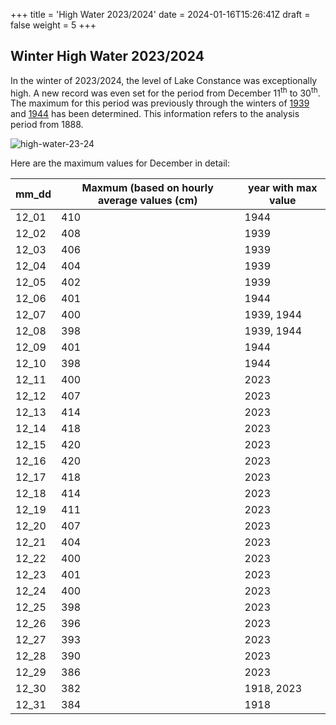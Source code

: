 +++
title = 'High Water 2023/2024'
date = 2024-01-16T15:26:41Z
draft = false
weight = 5
+++

## Winter High Water 2023/2024 

In the winter of 2023/2024, the level of Lake Constance was exceptionally high. A new record was even set for the period from December 11<sup>th</sup> to 30<sup>th</sup>. The maximum for this period was previously through the winters of [1939](https://www.Level-konstanz.de/en/01_geschichte_daten/1930-1939/index.html#1939) and [1944](https://www.Level-konstanz.de/en/01_geschichte_daten/1940-1949/index.html#1944) has been determined. This information refers to the analysis period from 1888.

![high-water-23-24](/images/analysis/winter-high-water-23-24/winter-high-23-34_EN.png)

Here are the maximum values for December in detail:

mm_dd | Maxmum (based on hourly average values (cm) | year with max value
----|----|----
12_01 | 410 | 1944
12_02 | 408 | 1939
12_03 | 406 | 1939
12_04 | 404 | 1939
12_05 | 402 | 1939
12_06 | 401 | 1944
12_07 | 400 | 1939, 1944
12_08 | 398 | 1939, 1944
12_09 | 401 | 1944
12_10 | 398 | 1944
12_11 | 400 | 2023
12_12 | 407 | 2023
12_13 | 414 | 2023
12_14 | 418 | 2023
12_15 | 420 | 2023
12_16 | 420 | 2023
12_17 | 418 | 2023
12_18 | 414 | 2023
12_19 | 411 | 2023
12_20 | 407 | 2023
12_21 | 404 | 2023
12_22 | 400 | 2023
12_23 | 401 | 2023
12_24 | 400 | 2023
12_25 | 398 | 2023
12_26 | 396 | 2023
12_27 | 393 | 2023
12_28 | 390 | 2023
12_29 | 386 | 2023
12_30 | 382 | 1918, 2023
12_31 | 384 | 1918
